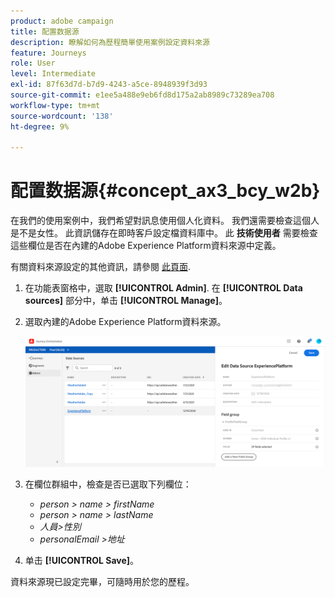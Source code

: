 ```yaml
---
product: adobe campaign
title: 配置数据源
description: 瞭解如何為歷程簡單使用案例設定資料來源
feature: Journeys
role: User
level: Intermediate
exl-id: 87f63d7d-b7d9-4243-a5ce-8948939f3d93
source-git-commit: e1ee5a488e9eb6fd8d175a2ab8989c73289ea708
workflow-type: tm+mt
source-wordcount: '138'
ht-degree: 9%

---
```


# 配置数据源{#concept_ax3_bcy_w2b}

在我們的使用案例中，我們希望對訊息使用個人化資料。 我們還需要檢查這個人是不是女性。 此資訊儲存在即時客戶設定檔資料庫中。 此 **技術使用者** 需要檢查這些欄位是否在內建的Adobe Experience Platform資料來源中定義。

有關資料來源設定的其他資訊，請參閱 [此頁面](../datasource/about-data-sources.md).

1. 在功能表窗格中，選取 **[!UICONTROL Admin]**. 在 **[!UICONTROL Data sources]** 部分中，单击 **[!UICONTROL Manage]**。
1. 選取內建的Adobe Experience Platform資料來源。

   ![](../assets/journey23.png)

1. 在欄位群組中，檢查是否已選取下列欄位：

   * _person > name > firstName_
   * _person > name > lastName_
   * _人員>性別_
   * _personalEmail >地址_

1. 单击 **[!UICONTROL Save]**。

資料來源現已設定完畢，可隨時用於您的歷程。
